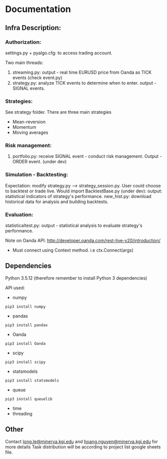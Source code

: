 # Documentation


## Infra Description: 

### Authorization:
settings.py + pyalgo.cfg: to access trading account. 

Two main threads:
1. streaming.py: output - real time EURUSD price from Oanda as TICK events (check event.py) 
2. strategy.py: analyze TICK events to determine when to enter. output - SIGNAL events.

### Strategies:
See strategy folder. There are three main strategies
- Mean-reversion
- Momentum
- Moving averages

### Risk management:
1. portfolio.py: receive SIGNAL event - conduct risk management. Output - ORDER event. (under dev)

### Simulation - Backtesting:
Expectation: modify strategy.py --> strategy_session.py. User could choose to backtest or trade live. 
Would import BacktestBase.py (under dev): output: statistical indicators of strategy's performance. 
new_hist.py: download historical data for analysis and building backtests. 

### Evaluation:
statisticaltest.py: output - statistical analysis to evaluate strategy's performance. 

Note on Oanda API: http://developer.oanda.com/rest-live-v20/introduction/
- Must connect using Context method. i.e ctx.Connect(args)


## Dependencies
Python 3.5.12 (therefore remember to install Python 3 dependencies)

API used:
- numpy
```
pip3 install numpy
```
- pandas
```
pip3 install pandas
```
- Oanda
```
pip3 install Oanda
```
- scipy
```
pip3 install scipy
```
- statsmodels
```
pip3 install statsmodels
```
- queue
```
pip3 install queuelib
```
- time
- threading

## Other
Contact long.le@minerva.kgi.edu and hoang.nguyen@minerva.kgi.edu for more details
Task distribution will be according to project list google sheets file.